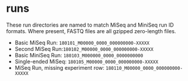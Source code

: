 # runs

These run directories are named to match MiSeq and MiniSeq run ID formats.
Where present, FASTQ files are all gzipped zero-length files.

 * Basic MiSeq Run: `180101_M00000_0000_000000000-XXXXX`
 * Second MiSeq Run:`180102_M00000_0000_000000000-XXXXX`
 * Basic MiniSeq Run: `180103_M000000_0000_0000000000`
 * Single-ended MiSeq: `180105_M00000_0000_000000000-XXXXX`
 * MiSeq Run, missing experiment row: `180110_M00000_0000_000000000-XXXXX`
